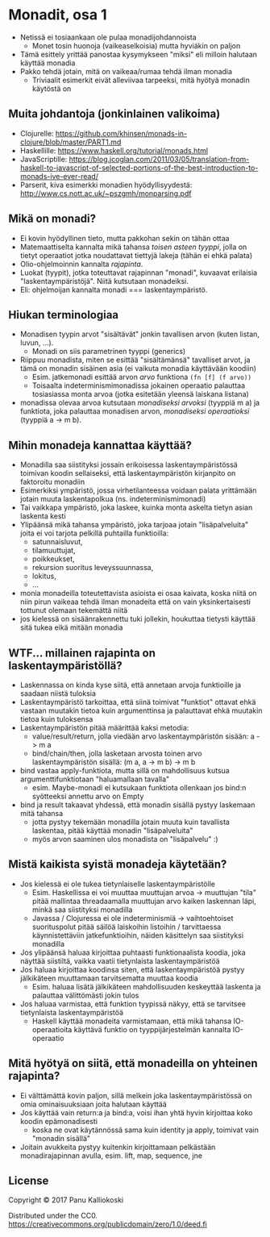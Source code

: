 # Monadit, osa 1

* Netissä ei tosiaankaan ole pulaa monadijohdannoista
  * Monet tosin huonoja (vaikeaselkoisia) mutta hyviäkin on paljon
* Tämä esittely yrittää panostaa kysymykseen "miksi" eli milloin
  halutaan käyttää monadia
* Pakko tehdä jotain, mitä on vaikeaa/rumaa tehdä ilman monadia
  * Triviaalit esimerkit eivät alleviivaa tarpeeksi, mitä hyötyä monadin
    käytöstä on

## Muita johdantoja (jonkinlainen valikoima)

* Clojurelle: https://github.com/khinsen/monads-in-clojure/blob/master/PART1.md
* Haskellille: https://www.haskell.org/tutorial/monads.html
* JavaScriptille:
  https://blog.jcoglan.com/2011/03/05/translation-from-haskell-to-javascript-of-selected-portions-of-the-best-introduction-to-monads-ive-ever-read/
* Parserit, kiva esimerkki monadien hyödyllisyydestä:
  http://www.cs.nott.ac.uk/~pszgmh/monparsing.pdf

## Mikä on monadi?

* Ei kovin hyödyllinen tieto, mutta pakkohan sekin on tähän ottaa
* Matemaattiselta kannalta mikä tahansa _toisen asteen tyyppi_, jolla on
  tietyt operaatiot jotka noudattavat tiettyjä lakeja (tähän ei ehkä
  palata)
* Olio-ohjelmoinnin kannalta _rajapinta_.
* Luokat (tyypit), jotka toteuttavat rajapinnan "monadi", kuvaavat
  erilaisia "laskentaympäristöjä".  Niitä kutsutaan monadeiksi.
* Eli: ohjelmoijan kannalta monadi === laskentaympäristö.

## Hiukan terminologiaa

* Monadisen tyypin arvot "sisältävät" jonkin tavallisen arvon (kuten
  listan, luvun, ...).
  * Monadi on siis parametrinen tyyppi (generics)
* Riippuu monadista, miten se esittää "sisältämänsä" tavalliset arvot,
  ja tämä on monadin sisäinen asia (ei vaikuta monadia käyttävään
  koodiin)
  * Esim. jatkemonadi esittää arvon _arvo_ funktiona ``(fn [f] (f
    arvo))``
  * Toisaalta indeterminismimonadissa jokainen operaatio palauttaa
    tosiasiassa monta arvoa (jotka esitetään yleensä laiskana listana)
* monadissa olevaa arvoa kutsutaan _monadiseksi arvoksi_ (tyyppiä m a)
  ja funktiota, joka palauttaa monadisen arvon, _monadiseksi
  operaatioksi_ (tyyppiä a -> m b).

## Mihin monadeja kannattaa käyttää?

* Monadilla saa siistityksi jossain erikoisessa laskentaympäristössä
  toimivan koodin sellaiseksi, että laskentaympäristön kirjanpito on
  faktoroitu monadiin
* Esimerkiksi ympäristö, jossa virhetilanteessa voidaan palata
  yrittämään jotain muuta laskentapolkua (ns. indeterminismimonadi)
* Tai vaikkapa ympäristö, joka laskee, kuinka monta askelta tietyn asian
  laskenta kesti
* Ylipäänsä mikä tahansa ympäristö, joka tarjoaa jotain "lisäpalveluita"
  joita ei voi tarjota pelkillä puhtailla funktioilla: 
  * satunnaisluvut,
  * tilamuuttujat, 
  * poikkeukset, 
  * rekursion suoritus leveyssuunnassa, 
  * lokitus,
  * ...
* monia monadeilla toteutettavista asioista ei osaa kaivata, koska niitä
  on niin pirun vaikeaa tehdä ilman monadeita että on vain
  yksinkertaisesti tottunut olemaan tekemättä niitä
* jos kielessä on sisäänrakennettu tuki jollekin, houkuttaa tietysti
  käyttää sitä tukea eikä mitään monadia

## WTF... millainen rajapinta on laskentaympäristöllä?

* Laskennassa on kinda kyse siitä, että annetaan arvoja funktioille ja
  saadaan niistä tuloksia
* Laskentaympäristö tarkoittaa, että siinä toimivat "funktiot" ottavat
  ehkä vastaan muutakin tietoa kuin argumenttinsa ja palauttavat ehkä
  muutakin tietoa kuin tuloksensa
* Laskentaympäristön pitää määrittää kaksi metodia:
  * value/result/return, jolla viedään arvo laskentaympäristön sisään: a
    -> m a
  * bind/chain/then, jolla lasketaan arvosta toinen arvo
    laskentaympäristön sisällä: (m a, a -> m b) -> m b
* bind vastaa apply-funktiota, mutta sillä on mahdollisuus kutsua
  argumenttifunktiotaan "haluamallaan tavalla"
  * esim. Maybe-monadi ei kutsukaan funktiota ollenkaan jos bind:n
    syötteeksi annettu arvo on Empty
* bind ja result takaavat yhdessä, että monadin sisällä pystyy laskemaan
  mitä tahansa
  * jotta pystyy tekemään monadilla jotain muuta kuin tavallista
    laskentaa, pitää käyttää monadin "lisäpalveluita"
  * myös arvon saaminen ulos monadista on "lisäpalvelu" :)

## Mistä kaikista syistä monadeja käytetään?

* Jos kielessä ei ole tukea tietynlaiselle laskentaympäristölle
  * Esim. Haskellissa ei voi muuttaa muuttujan arvoa -> muuttujan "tila"
    pitää mallintaa threadaamalla muuttujan arvo kaiken laskennan läpi,
    minkä saa siistityksi monadilla
  * Javassa / Clojuressa ei ole indeterminismiä -> vaihtoehtoiset
    suorituspolut pitää säilöä laiskoihin listoihin / tarvittaessa
    käynnistettäviin jatkefunktioihin, näiden käsittelyn saa siistityksi
    monadilla
* Jos ylipäänsä haluaa kirjoittaa puhtaasti funktionaalista koodia, joka
  näyttää siistiltä, vaikka vaatii tietynlaista laskentaympäristöä
* Jos haluaa kirjoittaa koodinsa siten, että laskentaympäristöä pystyy
  jälkikäteen muuttamaan tarvitsematta muuttaa koodia
  * Esim. haluaa lisätä jälkikäteen mahdollisuuden keskeyttää laskenta
    ja palauttaa välittömästi jokin tulos
* Jos haluaa varmistaa, että funktion tyypissä näkyy, että se tarvitsee
  tietynlaista laskentaympäristöä
  * Haskell käyttää monadeita varmistamaan, että mikä tahansa
    IO-operaatioita käyttävä funktio on tyyppijärjestelmän kannalta
    IO-operaatio

## Mitä hyötyä on siitä, että monadeilla on yhteinen rajapinta?

* Ei välttämättä kovin paljon, sillä melkein joka laskentaympäristössä
  on omia ominaisuuksiaan joita halutaan käyttää
* Jos käyttää vain return:a ja bind:a, voisi ihan yhtä hyvin kirjoittaa
  koko koodin epämonadisesti
  * koska ne ovat käytännössä sama kuin identity ja apply, toimivat vain
    "monadin sisällä"
* Joitain avukkeita pystyy kuitenkin kirjoittamaan pelkästään
  monadirajapinnan avulla, esim. lift, map, sequence, jne

## License

Copyright © 2017 Panu Kalliokoski

Distributed under the CC0.
https://creativecommons.org/publicdomain/zero/1.0/deed.fi

